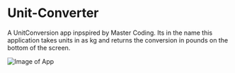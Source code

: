 # Unit-Converter
A UnitConversion app inpspired by Master Coding. Its in the name this application takes units in as kg and returns the conversion in pounds on the bottom of the screen.

![Image of App](blob:https://web.whatsapp.com/511dc0f7-cef8-42bb-b0d2-cdcb8dfec2cc)
